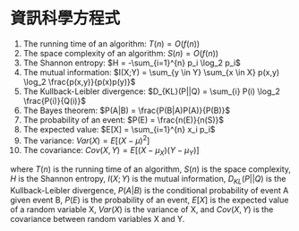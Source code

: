 # 資訊科學方程式

1. The running time of an algorithm: $T(n) = O(f(n))$
2. The space complexity of an algorithm: $S(n) = O(f(n))$
3. The Shannon entropy: $H = -\sum_{i=1}^{n} p_i \log_2 p_i$
4. The mutual information: $I(X;Y) = \sum_{y \in Y} \sum_{x \in X} p(x,y) \log_2 \frac{p(x,y)}{p(x)p(y)}$
5. The Kullback-Leibler divergence: $D_{KL}(P||Q) = \sum_{i} P(i) \log_2 \frac{P(i)}{Q(i)}$
6. The Bayes theorem: $P(A|B) = \frac{P(B|A)P(A)}{P(B)}$
7. The probability of an event: $P(E) = \frac{n(E)}{n(S)}$
8. The expected value: $E[X] = \sum_{i=1}^{n} x_i p_i$
9. The variance: $Var(X) = E[(X - \mu)^2]$
10. The covariance: $Cov(X,Y) = E[(X - \mu_X)(Y - \mu_Y)]$

where $T(n)$ is the running time of an algorithm, $S(n)$ is the space complexity, $H$ is the Shannon entropy, $I(X;Y)$ is the mutual information, $D_{KL}(P||Q)$ is the Kullback-Leibler divergence, $P(A|B)$ is the conditional probability of event A given event B, $P(E)$ is the probability of an event, $E[X]$ is the expected value of a random variable X, $Var(X)$ is the variance of X, and $Cov(X,Y)$ is the covariance between random variables X and Y.
